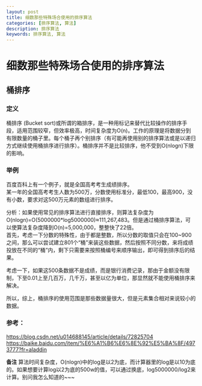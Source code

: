 ```yaml
---
layout: post
title: 细数那些特殊场合使用的排序算法
categories: [排序算法, 算法]
description: 排序算法
keywords: 排序算法, 算法
---
```


# 细数那些特殊场合使用的排序算法

## 桶排序
### 定义
桶排序 (Bucket sort)或所谓的箱排序，是一种用标记来替代比较操作的排序手段，适用范围较窄，但效率极高，时间复杂度为O(n)。工作的原理是将数据分到有限数量的桶子里。每个桶子再个别排序（有可能再使用别的排序算法或是以递归方式继续使用桶排序进行排序）。桶排序并不是比较排序，他不受到O(nlogn)下限的影响。
### 举例
百度百科上有一个例子，就是全国高考考生成绩排序。  
某一年的全国高考考生人数为500万，分数使用标准分，最低100，最高900，没有小数，要求对这500万元素的数组进行排序。

分析：如果使用常见的排序算法进行直接排序，则算法复杂度为O(nlogn)=O(5000000*log5000000)≈111,267,483。但是通过桶排序算法，可以使算法复杂度降到O(n)=5,000,000，整整快了22倍。  
首先，考虑一下分数的特殊性，由于都是整数，所以分数的取值只会在100~900之间，那么可以尝试建立801个“桶”来装这些数据，然后按照不同分数，来将成绩投放在不同的“桶”内，剩下只需要来按照桶编号来顺序输出，即可得到排序后的结果。

考虑一下，如果这500条数据不是成绩，而是银行消费记录，那由于金额没有限制，下至0.01上至几百万，几千万，甚至以亿为单位，那显然就不能使用桶排序来解决。  

所以，综上，桶排序的使用范围是那些数据量很大，但是元素集合相对来说较小的数据。  


### 参考：
https://blog.csdn.net/u014688145/article/details/72825704
https://baike.baidu.com/item/%E6%A1%B6%E6%8E%92%E5%BA%8F/4973777?fr=aladdin

**备注**
算法时间复杂度，O(nlogn)中的log是以2为底，而计算器里的log是以10为底的。如果想要计算log以2为底的500w的值，可以通过换底，log5000000/log2来计算。别问我怎么知道的~~~
